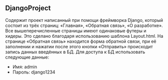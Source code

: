 ## DjangoProject
Содержит проект написанный при помощи фреймворка Django, который состоит из трёх страниц: «Главная», «Обратная связь», «О разработке». Все вышеперечисленные страницы имеют одинаковые футеры и хидеры. Это сделано благодаря использованию шаблона Layout.html. На странице «Обратная связь» находится форма обратной связи, при её заполнении и нажатии после этого кнопки «Отправить» происходит запись данных введённых в БД. Для доступа к БД использовать следующие данные:
- Имя: admin
- Пароль: django1234